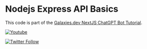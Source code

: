 # Nodejs Express API Basics

This code is part of the [Galaxies.dev NextJS ChatGPT Bot Tutorial](https://galaxies.dev/nextjs-chatbot-openai).

[![Youtube](https://img.shields.io/static/v1?label=SimonGrimm&message=Subscribe&logo=YouTube&color=FF0000&style=for-the-badge)](https://www.youtube.com/@devsimon?sub_confirmation=1)

[![Twitter Follow](https://img.shields.io/twitter/follow/schlimmson?color=1DA1F2&label=Followers&logo=twitter&style=for-the-badge)](https://twitter.com/intent/follow?&screen_name=schlimmson)
